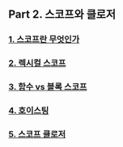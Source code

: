 ## Part 2. 스코프와 클로저

### [1. 스코프란 무엇인가](./part2/1-what-is-scope.md)

### [2. 렉시컬 스코프](./part2/2-lexical-scope.md)

### [3. 함수 vs 블록 스코프](./part2/3-function-vs-block-scope.md)

### [4. 호이스팅](./part2/4-hoisting.md)

### [5. 스코프 클로저](./part2/5-scope-and-closure.md)
